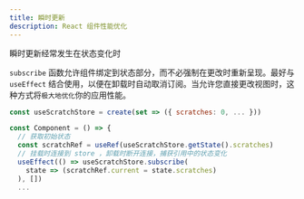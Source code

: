 ```yaml
---
title: 瞬时更新
description: React 组件性能优化
---
```


瞬时更新经常发生在状态变化时

`subscribe` 函数允许组件绑定到状态部分，而不必强制在更改时重新呈现。最好与 `useEffect` 结合使用，以便在卸载时自动取消订阅。当允许您直接更改视图时，这种方式将`极大地优化`你的应用性能。

```js
const useScratchStore = create(set => ({ scratches: 0, ... }))

const Component = () => {
  // 获取初始状态
  const scratchRef = useRef(useScratchStore.getState().scratches)
  // 挂载时连接到 store ，卸载时断开连接，捕获引用中的状态变化
  useEffect(() => useScratchStore.subscribe(
    state => (scratchRef.current = state.scratches)
  ), [])
  ...
```